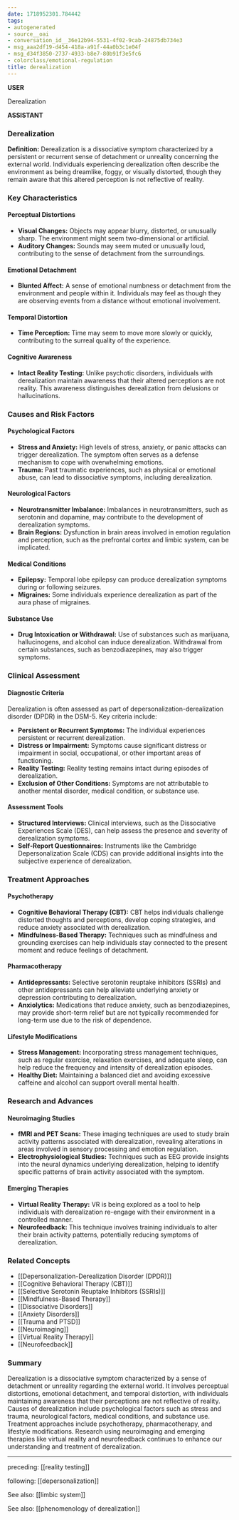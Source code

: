 ```yaml
---
date: 1718952301.784442
tags:
- autogenerated
- source__oai
- conversation_id__36e12b94-5531-4f02-9cab-24875db734e3
- msg_aaa2df19-d454-418a-a91f-44a0b3c1e04f
- msg_d34f3850-2737-4933-b8e7-80b91f3e5fc6
- colorclass/emotional-regulation
title: derealization
---
```


**USER**

Derealization


**ASSISTANT**

### Derealization

**Definition:** Derealization is a dissociative symptom characterized by a persistent or recurrent sense of detachment or unreality concerning the external world. Individuals experiencing derealization often describe the environment as being dreamlike, foggy, or visually distorted, though they remain aware that this altered perception is not reflective of reality.

### Key Characteristics

#### Perceptual Distortions

- **Visual Changes:** Objects may appear blurry, distorted, or unusually sharp. The environment might seem two-dimensional or artificial.
- **Auditory Changes:** Sounds may seem muted or unusually loud, contributing to the sense of detachment from the surroundings.

#### Emotional Detachment

- **Blunted Affect:** A sense of emotional numbness or detachment from the environment and people within it. Individuals may feel as though they are observing events from a distance without emotional involvement.

#### Temporal Distortion

- **Time Perception:** Time may seem to move more slowly or quickly, contributing to the surreal quality of the experience.

#### Cognitive Awareness

- **Intact Reality Testing:** Unlike psychotic disorders, individuals with derealization maintain awareness that their altered perceptions are not reality. This awareness distinguishes derealization from delusions or hallucinations.

### Causes and Risk Factors

#### Psychological Factors

- **Stress and Anxiety:** High levels of stress, anxiety, or panic attacks can trigger derealization. The symptom often serves as a defense mechanism to cope with overwhelming emotions.
- **Trauma:** Past traumatic experiences, such as physical or emotional abuse, can lead to dissociative symptoms, including derealization.

#### Neurological Factors

- **Neurotransmitter Imbalance:** Imbalances in neurotransmitters, such as serotonin and dopamine, may contribute to the development of derealization symptoms.
- **Brain Regions:** Dysfunction in brain areas involved in emotion regulation and perception, such as the prefrontal cortex and limbic system, can be implicated.

#### Medical Conditions

- **Epilepsy:** Temporal lobe epilepsy can produce derealization symptoms during or following seizures.
- **Migraines:** Some individuals experience derealization as part of the aura phase of migraines.

#### Substance Use

- **Drug Intoxication or Withdrawal:** Use of substances such as marijuana, hallucinogens, and alcohol can induce derealization. Withdrawal from certain substances, such as benzodiazepines, may also trigger symptoms.

### Clinical Assessment

#### Diagnostic Criteria

Derealization is often assessed as part of depersonalization-derealization disorder (DPDR) in the DSM-5. Key criteria include:

- **Persistent or Recurrent Symptoms:** The individual experiences persistent or recurrent derealization.
- **Distress or Impairment:** Symptoms cause significant distress or impairment in social, occupational, or other important areas of functioning.
- **Reality Testing:** Reality testing remains intact during episodes of derealization.
- **Exclusion of Other Conditions:** Symptoms are not attributable to another mental disorder, medical condition, or substance use.

#### Assessment Tools

- **Structured Interviews:** Clinical interviews, such as the Dissociative Experiences Scale (DES), can help assess the presence and severity of derealization symptoms.
- **Self-Report Questionnaires:** Instruments like the Cambridge Depersonalization Scale (CDS) can provide additional insights into the subjective experience of derealization.

### Treatment Approaches

#### Psychotherapy

- **Cognitive Behavioral Therapy (CBT):** CBT helps individuals challenge distorted thoughts and perceptions, develop coping strategies, and reduce anxiety associated with derealization.
- **Mindfulness-Based Therapy:** Techniques such as mindfulness and grounding exercises can help individuals stay connected to the present moment and reduce feelings of detachment.

#### Pharmacotherapy

- **Antidepressants:** Selective serotonin reuptake inhibitors (SSRIs) and other antidepressants can help alleviate underlying anxiety or depression contributing to derealization.
- **Anxiolytics:** Medications that reduce anxiety, such as benzodiazepines, may provide short-term relief but are not typically recommended for long-term use due to the risk of dependence.

#### Lifestyle Modifications

- **Stress Management:** Incorporating stress management techniques, such as regular exercise, relaxation exercises, and adequate sleep, can help reduce the frequency and intensity of derealization episodes.
- **Healthy Diet:** Maintaining a balanced diet and avoiding excessive caffeine and alcohol can support overall mental health.

### Research and Advances

#### Neuroimaging Studies

- **fMRI and PET Scans:** These imaging techniques are used to study brain activity patterns associated with derealization, revealing alterations in areas involved in sensory processing and emotion regulation.
- **Electrophysiological Studies:** Techniques such as EEG provide insights into the neural dynamics underlying derealization, helping to identify specific patterns of brain activity associated with the symptom.

#### Emerging Therapies

- **Virtual Reality Therapy:** VR is being explored as a tool to help individuals with derealization re-engage with their environment in a controlled manner.
- **Neurofeedback:** This technique involves training individuals to alter their brain activity patterns, potentially reducing symptoms of derealization.

### Related Concepts

- [[Depersonalization-Derealization Disorder (DPDR)]]
- [[Cognitive Behavioral Therapy (CBT)]]
- [[Selective Serotonin Reuptake Inhibitors (SSRIs)]]
- [[Mindfulness-Based Therapy]]
- [[Dissociative Disorders]]
- [[Anxiety Disorders]]
- [[Trauma and PTSD]]
- [[Neuroimaging]]
- [[Virtual Reality Therapy]]
- [[Neurofeedback]]

### Summary

Derealization is a dissociative symptom characterized by a sense of detachment or unreality regarding the external world. It involves perceptual distortions, emotional detachment, and temporal distortion, with individuals maintaining awareness that their perceptions are not reflective of reality. Causes of derealization include psychological factors such as stress and trauma, neurological factors, medical conditions, and substance use. Treatment approaches include psychotherapy, pharmacotherapy, and lifestyle modifications. Research using neuroimaging and emerging therapies like virtual reality and neurofeedback continues to enhance our understanding and treatment of derealization.


---

preceding: [[reality testing]]  


following: [[depersonalization]]

See also: [[limbic system]]


See also: [[phenomenology of derealization]]